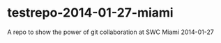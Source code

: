 testrepo-2014-01-27-miami
=========================

A repo to show the power of git collaboration at SWC Miami 2014-01-27
